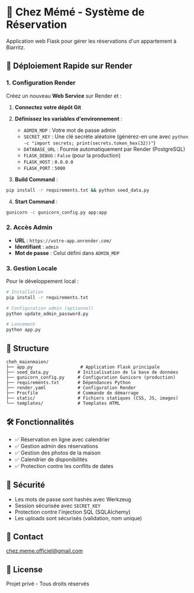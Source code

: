 # 🍵 Chez Mémé - Système de Réservation

Application web Flask pour gérer les réservations d'un appartement à Biarritz.

## 🚀 Déploiement Rapide sur Render

### 1. Configuration Render

Créez un nouveau **Web Service** sur Render et :

1. **Connectez votre dépôt Git**
2. **Définissez les variables d'environnement** :
   - `ADMIN_MDP` : Votre mot de passe admin
   - `SECRET_KEY` : Une clé secrète aléatoire (générez-en une avec `python -c "import secrets; print(secrets.token_hex(32))"`)
   - `DATABASE_URL` : Fournie automatiquement par Render (PostgreSQL)
   - `FLASK_DEBUG` : `False` (pour la production)
   - `FLASK_HOST` : `0.0.0.0`
   - `FLASK_PORT` : `5000`

3. **Build Command** :
```bash
pip install -r requirements.txt && python seed_data.py
```

4. **Start Command** :
```bash
gunicorn -c gunicorn_config.py app:app
```

### 2. Accès Admin

- **URL** : `https://votre-app.onrender.com/`
- **Identifiant** : `admin`
- **Mot de passe** : Celui défini dans `ADMIN_MDP`

### 3. Gestion Locale

Pour le développement local :

```bash
# Installation
pip install -r requirements.txt

# Configuration admin (optionnel)
python update_admin_password.py

# Lancement
python app.py
```

## 📁 Structure

```
cheh_maienmaien/
├── app.py                  # Application Flask principale
├── seed_data.py           # Initialisation de la base de données
├── gunicorn_config.py     # Configuration Gunicorn (production)
├── requirements.txt       # Dépendances Python
├── render.yaml            # Configuration Render
├── Procfile               # Commande de démarrage
├── static/                # Fichiers statiques (CSS, JS, images)
└── templates/             # Templates HTML
```

## 🛠️ Fonctionnalités

- ✅ Réservation en ligne avec calendrier
- ✅ Gestion admin des réservations
- ✅ Gestion des photos de la maison
- ✅ Calendrier de disponibilités
- ✅ Protection contre les conflits de dates

## 🔐 Sécurité

- Les mots de passe sont hashés avec Werkzeug
- Session sécurisée avec `SECRET_KEY`
- Protection contre l'injection SQL (SQLAlchemy)
- Les uploads sont sécurisés (validation, nom unique)

## 📧 Contact

chez.meme.officiel@gmail.com

## 📝 License

Projet privé - Tous droits réservés
